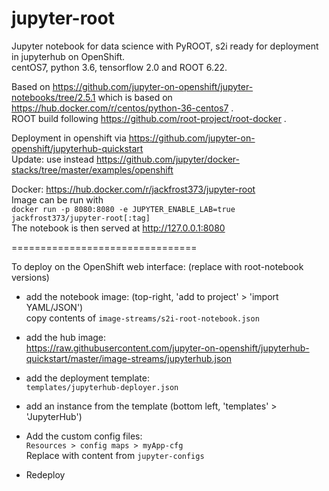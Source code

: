 # jupyter-root
Jupyter notebook for data science with PyROOT, s2i ready for deployment in jupyterhub on OpenShift.  
  centOS7, python 3.6, tensorflow 2.0 and ROOT 6.22.  

Based on https://github.com/jupyter-on-openshift/jupyter-notebooks/tree/2.5.1 which is based on https://hub.docker.com/r/centos/python-36-centos7 .  
ROOT build following https://github.com/root-project/root-docker .  

Deployment in openshift via https://github.com/jupyter-on-openshift/jupyterhub-quickstart  
Update: use instead https://github.com/jupyter/docker-stacks/tree/master/examples/openshift

Docker: https://hub.docker.com/r/jackfrost373/jupyter-root  
Image can be run with  
`docker run -p 8080:8080 -e JUPYTER_ENABLE_LAB=true jackfrost373/jupyter-root[:tag]`  
The notebook is then served at http://127.0.0.1:8080


================================

To deploy on the OpenShift web interface: (replace with root-notebook versions)

- add the notebook image:  (top-right, 'add to project' > 'import YAML/JSON')  
copy contents of `image-streams/s2i-root-notebook.json`

- add the hub image:  
https://raw.githubusercontent.com/jupyter-on-openshift/jupyterhub-quickstart/master/image-streams/jupyterhub.json

- add the deployment template:  
`templates/jupyterhub-deployer.json`  

- add an instance from the template (bottom left, 'templates' > 'JupyterHub')

- Add the custom config files:  
  `Resources > config maps > myApp-cfg`  
  Replace with content from `jupyter-configs`
  
- Redeploy

